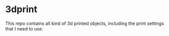 # 3dprint

This repo contains all kind of 3d printed objects, including the print settings that I need to use.
